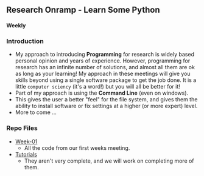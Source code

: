 ## Research Onramp - Learn Some Python
#### Weekly

### Introduction

- My approach to introducing **Programming** for research is widely based personal opinion and years of experience. However, programming for research has an infinite number of solutions, and almost all them are ok as long as your learning!  My approach in these meetings will give you skills beyond using a single software package to get the job done. It is a little `computer sciency` (it's a word!) but you will all be better for it!
- Part of my approach is using the **Command Line** (even on windows).
- This gives the user a better "feel" for the file system, and gives them the ability to install software or fix settings at a higher (or more expert) level. 
- More to come ... 

### Repo Files

- [Week-01](Week-01/README.md)
  - All the code from our first weeks meeting.
- [Tutorials](Tutorials/README.md)
  - They aren't very complete, and we will work on completing more of them.
